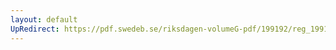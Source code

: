 ```yaml
---
layout: default
UpRedirect: https://pdf.swedeb.se/riksdagen-volumeG-pdf/199192/reg_199192/reg_199192_1005.pdf
---
```

